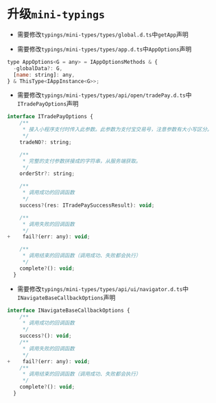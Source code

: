 # 升级`mini-typings`

- 需要修改`typings/mini-types/types/global.d.ts`中`getApp`声明

- 需要修改`typings/mini-types/types/app.d.ts`中`AppOptions`声明

```javascript
type AppOptions<G = any> = IAppOptionsMethods & {
  -globalData?: G,
  [name: string]: any,
} & ThisType<IAppInstance<G>>;
```

- 需要修改`typings/mini-types/types/api/open/tradePay.d.ts`中`ITradePayOptions`声明

```javascript
interface ITradePayOptions {
    /**
     * 接入小程序支付时传入此参数。此参数为支付宝交易号，注意参数有大小写区分。
     */
    tradeNO?: string;

    /**
     * 完整的支付参数拼接成的字符串，从服务端获取。
     */
    orderStr?: string;

    /**
     * 调用成功的回调函数
     */
    success?(res: ITradePaySuccessResult): void;

    /**
     * 调用失败的回调函数
     */
+    fail?(err: any): void;

    /**
     * 调用结束的回调函数（调用成功、失败都会执行）
     */
    complete?(): void;
  }
```

- 需要修改`typings/mini-types/types/api/ui/navigator.d.ts`中`INavigateBaseCallbackOptions`声明

```javascript
interface INavigateBaseCallbackOptions {
    /**
     * 调用成功的回调函数
     */
    success?(): void;
    /**
     * 调用失败的回调函数
     */
+    fail?(err: any): void;
    /**
     * 调用结束的回调函数（调用成功、失败都会执行）
     */
    complete?(): void;
  }
```
